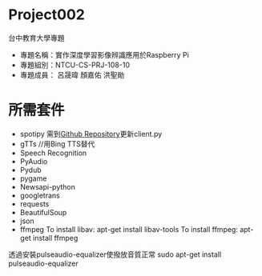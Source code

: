 # Project002
台中教育大學專題
- 專題名稱：實作深度學習影像辨識應用於Raspberry Pi
- 專題組別：NTCU-CS-PRJ-108-10
- 專題成員： 呂晟暐 顏嘉佑 洪聖勛

# 所需套件
- spotipy 需到[Github Repository](https://github.com/plamere/spotipy)更新client.py
- gTTs //用Bing TTS替代
- Speech Recognition
- PyAudio
- Pydub
- pygame
- Newsapi-python
- googletrans
- requests
- BeautifulSoup
- json
- ffmpeg 
To install libav:        apt-get install libav-tools 
To install ffmpeg:       apt-get install ffmpeg

透過安裝pulseaudio-equalizer使撥放音質正常
sudo apt-get install pulseaudio-equalizer
